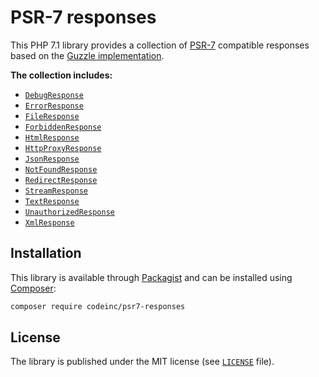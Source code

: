 # PSR-7 responses

This PHP 7.1 library provides a collection of [PSR-7](https://www.php-fig.org/psr/psr-7/) compatible responses based on the [Guzzle implementation](https://github.com/guzzle/psr7).

**The collection includes:**
* [`DebugResponse`](src/DebugResponse.php)
* [`ErrorResponse`](src/ErrorResponse.php)
* [`FileResponse`](src/FileResponse.php)
* [`ForbiddenResponse`](src/ForbiddenResponse.php)
* [`HtmlResponse`](src/HtmlResponse.php)
* [`HttpProxyResponse`](src/HttpProxyResponse.php)
* [`JsonResponse`](src/JsonResponse.php)
* [`NotFoundResponse`](src/NotFoundResponse.php)
* [`RedirectResponse`](src/RedirectResponse.php)
* [`StreamResponse`](src/StreamResponse.php)
* [`TextResponse`](src/TextResponse.php)
* [`UnauthorizedResponse`](src/UnauthorizedResponse.php)
* [`XmlResponse`](src/XmlResponse.php)

## Installation

This library is available through [Packagist](https://packagist.org/packages/codeinc/psr7-responses) and can be installed using [Composer](https://getcomposer.org/): 

```bash
composer require codeinc/psr7-responses
```

## License

The library is published under the MIT license (see [`LICENSE`](LICENSE) file).
